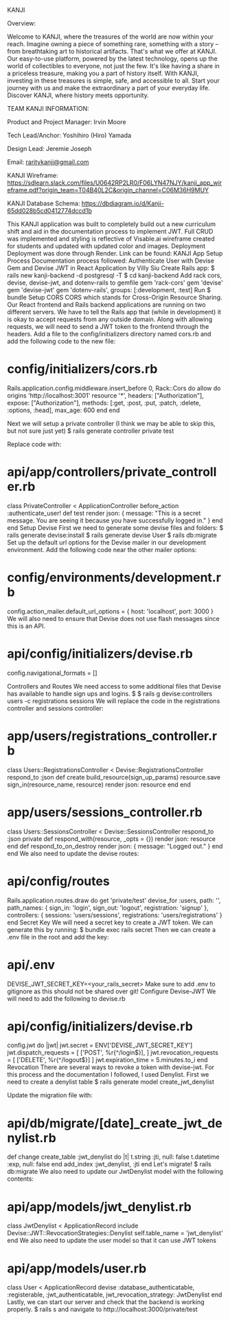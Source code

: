 KANJI

Overview:

Welcome to KANJI, where the treasures of the world are now within your reach. Imagine owning a piece of something rare, something with a story – from breathtaking art to historical artifacts. That's what we offer at KANJI. Our easy-to-use platform, powered by the latest technology, opens up the world of collectibles to everyone, not just the few. It's like having a share in a priceless treasure, making you a part of history itself. With KANJI, investing in these treasures is simple, safe, and accessible to all. Start your journey with us and make the extraordinary a part of your everyday life. Discover KANJI, where history meets opportunity.

TEAM KANJI INFORMATION:

Product and Project Manager: Irvin Moore

Tech Lead/Anchor: Yoshihiro (Hiro) Yamada

Design Lead: Jeremie Joseph


Email:
raritykanji@gmail.com

KANJI Wireframe:
https://sdlearn.slack.com/files/U0642RP2LR0/F06LYN47NJY/kanji_app_wireframe.pdf?origin_team=T04B40L2C&origin_channel=C06M36H9MUY

KANJI Database Schema:
https://dbdiagram.io/d/Kanji-65dd028b5cd0412774dccd1b



This KANJI application was built to completely build out a new curriculum shift and aid in the documentation process to implement JWT. Full CRUD was implemented and styling is reflective of Visable.ai wireframe created for students and updated with updated color and images.
Deployment
Deployment was done through Render. Link can be found: KANJI App
Setup Process
Documentation process followed: Authenticate User with Devise Gem and Devise JWT in React Application by Villy Siu
Create Rails app: $ rails new kanji-backend -d postgresql -T 
$ cd kanji-backend
Add rack cors, devise, devise-jwt, and dotenv-rails to gemfile
gem 'rack-cors'
gem 'devise'
gem 'devise-jwt'
gem 'dotenv-rails', groups: [:development, :test]
Run $ bundle
Setup CORS
CORS which stands for Cross-Origin Resource Sharing. Our React frontend and Rails backend applications are running on two different servers. We have to tell the Rails app that (while in development) it is okay to accept requests from any outside domain.
Along with allowing requests, we will need to send a JWT token to the frontend through the headers.
Add a file to the config/initializers directory named cors.rb and add the following code to the new file:
# config/initializers/cors.rb
Rails.application.config.middleware.insert_before 0, Rack::Cors do
  allow do
    origins 'http://localhost:3001'
    resource '*',
    headers: ["Authorization"],
    expose: ["Authorization"],
    methods: [:get, :post, :put, :patch, :delete, :options, :head],
    max_age: 600
  end
end














Next we will setup a private controller (I think we may be able to skip this, but not sure just yet) $ rails generate controller private test


Replace code with:
# api/app/controllers/private_controller.rb
class PrivateController < ApplicationController
  before_action :authenticate_user!
  def test
    render json: {
      message: "This is a secret message. You are seeing it because you have successfully logged in." 
    }
  end
end
Setup Devise
First we need to generate some devise files and folders:
$ rails generate devise:install 
$ rails generate devise User 
$ rails db:migrate
Set up the default url options for the Devise mailer in our development environment. Add the following code near the other mailer options:
# config/environments/development.rb
config.action_mailer.default_url_options = { host: 'localhost', port: 3000 }
We will also need to ensure that Devise does not use flash messages since this is an API.
# api/config/initializers/devise.rb
config.navigational_formats = []


Controllers and Routes
We need access to some additional files that Devise has available to handle sign ups and logins.
$ $ rails g devise:controllers users -c registrations sessions
We will replace the code in the registrations controller and sessions controller:
# app/users/registrations_controller.rb
class Users::RegistrationsController < Devise::RegistrationsController
  respond_to :json
  def create
    build_resource(sign_up_params)
    resource.save
    sign_in(resource_name, resource)
    render json: resource
  end
end
# app/users/sessions_controller.rb
class Users::SessionsController < Devise::SessionsController
  respond_to :json
  private
  def respond_with(resource, _opts = {})
    render json: resource
  end
  def respond_to_on_destroy
    render json: { message: "Logged out." }
  end
end
We also need to update the devise routes:
# api/config/routes
Rails.application.routes.draw do
  get 'private/test'
  devise_for :users, 
    path: '', 
    path_names: {
      sign_in: 'login',
      sign_out: 'logout',
      registration: 'signup'
    },
    controllers: {
      sessions: 'users/sessions',
      registrations: 'users/registrations'
    }
end
Secret Key
We will need a secret key to create a JWT token. We can generate this by running: $ bundle exec rails secret
Then we can create a .env file in the root and add the key:
# api/.env
DEVISE_JWT_SECRET_KEY=<your_rails_secret>
Make sure to add .env to gitignore as this should not be shared over git!
Configure Devise-JWT
We will need to add the following to devise.rb
# api/config/initializers/devise.rb
config.jwt do |jwt|
    jwt.secret = ENV['DEVISE_JWT_SECRET_KEY']
    jwt.dispatch_requests = [
      ['POST', %r{^/login$}],
    ]
    jwt.revocation_requests = [
      ['DELETE', %r{^/logout$}]
    ]
    jwt.expiration_time = 5.minutes.to_i
  end
Revocation
There are several ways to revoke a token with devise-jwt. For this process and the documentation I followed, I used Denylist.
First we need to create a denylist table
$ rails generate model create_jwt_denylist


Update the migration file with:
# api/db/migrate/[date]_create_jwt_denylist.rb
def change
  create_table :jwt_denylist do |t|
    t.string :jti, null: false
    t.datetime :exp, null: false
  end
  add_index :jwt_denylist, :jti
end
Let's migrate! $ rails db:migrate
We also need to update our JwtDenylist model with the following contents:
# api/app/models/jwt_denylist.rb
class JwtDenylist < ApplicationRecord
  include Devise::JWT::RevocationStrategies::Denylist
  self.table_name = 'jwt_denylist'
end
We also need to update the user model so that it can use JWT tokens
# api/app/models/user.rb
class User < ApplicationRecord
  devise :database_authenticatable, :registerable,
         :jwt_authenticatable, jwt_revocation_strategy: JwtDenylist
end
Lastly, we can start our server and check that the backend is working properly.
$ rails s
and navigate to http://localhost:3000/private/test

